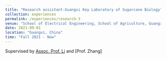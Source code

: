 ```yaml
---
title: "Research assistant-Guangxi Key Laboratory of Sugarcane Biology"
collection: experiences
permalink: /experiences/research-3
venue: "School of Electrical Engineering, School of Agriculture, Guangxi University"
date: 2021-09-01
location: "Guangxi, China"
time: "Fall 2021 - Now"
---
```

Supervised by [Assoc. Prof. Li](https://www.researchgate.net/profile/Xiuhua-Li-2) and [Prof. Zhang]